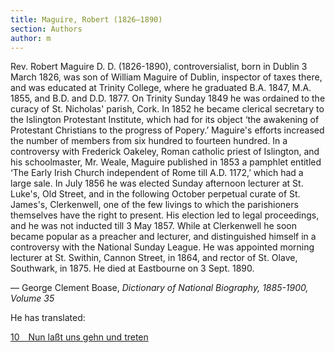 ```yaml
---
title: Maguire, Robert (1826–1890)
section: Authors
author: m
---
```


Rev. Robert Maguire D. D. (1826-1890), controversialist, born in Dublin 3 March 1826, was son of William Maguire of Dublin, inspector of taxes there, and was educated at Trinity College, where he graduated B.A. 1847, M.A. 1855, and B.D. and D.D. 1877. On Trinity Sunday 1849 he was ordained to the curacy of St. Nicholas' parish, Cork. In 1852 he became clerical secretary to the Islington Protestant Institute, which had for its object ‘the awakening of Protestant Christians to the progress of Popery.’ Maguire's efforts increased the number of members from six hundred to fourteen hundred. In a controversy with Frederick Oakeley, Roman catholic priest of Islington, and his schoolmaster, Mr. Weale, Maguire published in 1853 a pamphlet entitled ‘The Early Irish Church independent of Rome till A.D. 1172,’ which had a large sale. In July 1856 he was elected Sunday afternoon lecturer at St. Luke's, Old Street, and in the following October perpetual curate of St. James's, Clerkenwell, one of the few livings to which the parishioners themselves have the right to present. His election led to legal proceedings, and he was not inducted till 3 May 1857. While at Clerkenwell he soon became popular as a preacher and lecturer, and distinguished himself in a controversy with the National Sunday League. He was appointed morning lecturer at St. Swithin, Cannon Street, in 1864, and rector of St. Olave, Southwark, in 1875. He died at Eastbourne on 3 Sept. 1890.

— George Clement Boase, *Dictionary of National Biography, 1885-1900, Volume 35*  



He has translated:

[10 Nun laßt uns gehn und treten](/hymns/010)  
